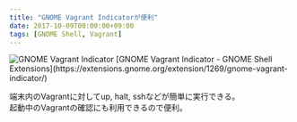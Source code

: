 ```yaml
---
title: "GNOME Vagrant Indicatorが便利"
date: 2017-10-09T00:00:00+09:00
tags: [GNOME Shell, Vagrant]
---
```


<img alt="GNOME Vagrant Indicator" src="/images/1507515332-gv.png" class="is-pulled-right">
[GNOME Vagrant Indicator - GNOME Shell Extensions](https://extensions.gnome.org/extension/1269/gnome-vagrant-indicator/)

端末内のVagrantに対してup, halt, sshなどが簡単に実行できる。  
起動中のVagrantの確認にも利用できるので便利。
